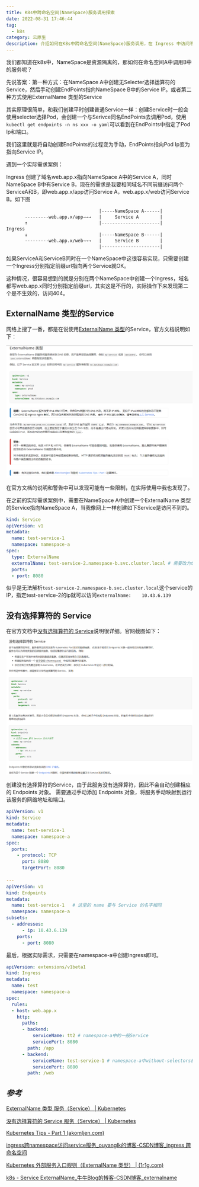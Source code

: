 ```yaml
---
title: K8s中跨命名空间(NameSpace)服务调用探索
date: 2022-08-31 17:46:44
tag:
  - k8s
category: 云原生
description: 介绍如何在K8s中跨命名空间(NameSpace)服务调用，在 Ingress 中访问不同命名空间下的服务。
---
```


我们都知道在k8s中，NameSpace是资源隔离的，那如何在命名空间A中调用B中的服务呢？

先说答案：第一种方式：在NameSpace A中创建无Selecter选择运算符的Service，然后手动创建EndPoints指向NameSpace B中的Service IP。或者第二种方式使用ExternalName 类型的Service

其实原理很简单，和我们创建平时创建普通Service一样：创建Service时一般会使用selecter选择Pod，会创建一个与Serivce同名EndPoints去调用Pod，使用`kubectl get endpoints -n ns xxx -o yaml`可以看到在EndPoints中指定了Pod Ip和端口。

我们这里就是将自动创建EndPoints的过程变为手动，EndPoints指向Pod Ip变为指向Service IP。

遇到一个实际需求案例：

Ingress 创建了域名web.app.x指向NameSpace A中的Service A，同时NameSpace B中有Service B，现在的需求是我要相同域名不同前缀访问两个ServiceA和B，即web.app.x/app访问Service A，web.app.x/web访问Service B。如下图

```
                                   |-----NameSpace A------|
       ---------web.app.x/app→→→   |     Service A        | 
       ↑                           |----------------------|
Ingress             
       ↓                           |-----NameSpace B------|
       ---------web.app.x/web→→→   |     Service B        |
                                   |----------------------|
```

如果ServiceA和ServiceB同时在一个NameSpace中这很容易实现，只需要创建一个Ingress分别指定前缀url指向两个Service就OK。

这种情况，很容易想到的就是分别在两个NameSpace中创建一个Ingress，域名都写web.app.x同时分别指定前缀url，其实这是不行的，实际操作下来发现第二个是不生效的，访问404。

## ExternalName 类型的Service

网络上搜了一番，都是在说使用[ExternalName 类型](https://kubernetes.io/zh-cn/docs/concepts/services-networking/service/#externalname)的Service，官方文档说明如下：

![image-20220902145952351](./service-over-namespace/externalname-gf.png)

在官方文档的说明和警告中可以发现可能有一些限制，在实际使用中我也发现了。

在之前的实际需求案例中，需要在NameSpace A中创建一个ExternalName 类型的Service指向NameSpace A，当我像网上一样创建如下Service是访问不到的。

```yaml
kind: Service
apiVersion: v1
metadata:
  name: test-service-1
  namespace: namespace-a
spec:
  type: ExternalName
  externalName: test-service-2.namespace-b.svc.cluster.local # 需要改为test-service-2的IP
  ports:
  - port: 8080
```

似乎是无法解析`test-service-2.namespace-b.svc.cluster.local`这个service的IP，指定test-service-2的ip就可以访问`externalName: 	10.43.6.139`

## 没有选择算符的 Service

在官方文档中[没有选择算符的 Service](https://kubernetes.io/zh-cn/docs/concepts/services-networking/service/#services-without-selectors)说明很详细。官网截图如下：

![image-20220902153307127](./service-over-namespace/service-without-selecter.png)

创建没有选择算符的Service，由于此服务没有选择算符，因此不会自动创建相应的 Endpoints 对象。 需要通过手动添加 Endpoints 对象，将服务手动映射到运行该服务的网络地址和端口。

```yaml
apiVersion: v1
kind: Service
metadata:
  name: test-service-1
  namespace: namespace-a
spec:
  ports:
    - protocol: TCP
      port: 8080
      targetPort: 8080
	  
---
apiVersion: v1
kind: Endpoints
metadata:
  name: test-service-1   # 这里的 name 要与 Service 的名字相同
  namespace: namespace-a
subsets:
  - addresses:
      - ip: 10.43.6.139
    ports:
      - port: 8080
```



最后，根据实际需求，只需要在namespace-a中创建Ingress即可。

```yaml
apiVersion: extensions/v1beta1
kind: Ingress
metadata:
  name: test
  namespace: namespace-a
spec:
  rules:
  - host: web.app.x
    http:
      paths:
      - backend:
          serviceName: tt2 # namespace-a中的一般Service
          servicePort: 8080
        path: /app
      - backend:
          serviceName: test-service-1 # namespace-a中without-selectors的Service或者ExternalName类型的Service:指向namespace-b的Service
          servicePort: 8080
        path: /web
```



## *参考*

[ExternalName 类型 服务（Service） | Kubernetes](https://kubernetes.io/zh-cn/docs/concepts/services-networking/service/#externalname)

[没有选择算符的 Service 服务（Service） | Kubernetes](https://kubernetes.io/zh-cn/docs/concepts/services-networking/service/#services-without-selectors)

[Kubernetes Tips - Part 1 (akomljen.com)](https://akomljen.com/kubernetes-tips-part-1/)

[ingress跨namespace访问service服务_ouyanglk的博客-CSDN博客_ingress 跨命名空间](https://blog.csdn.net/u012190809/article/details/109716144)

[Kubernetes 外部服务入口规则（ExternalName 类型） | (1r1g.com)](https://qa.1r1g.com/sf/ask/4322620711/)

[k8s - Service ExternalName_牛牛Blog的博客-CSDN博客_externalname](https://blog.csdn.net/yujia_666/article/details/114104791)
